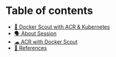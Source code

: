 # Table of contents

* [🐳 Docker Scout with ACR & Kubernetes](README.md)
* [🗣 About Session](about-speaker.md)
* [☁ ACR with Docker Scout](acr-with-docker-scout.md)
* [🤝 References](references.md)
